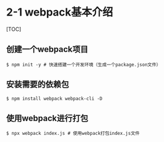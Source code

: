 # 2-1 webpack基本介绍

[TOC]

## 创建一个webpack项目

```shell
$ npm init -y # 快速搭建一个开发环境（生成一个package.json文件）
```

## 安装需要的依赖包

```shell
$ npm install webpack webpack-cli -D
```

## 使用webpack进行打包

```shell
$ npx webpack index.js # 使用webpack打包index.js文件
```